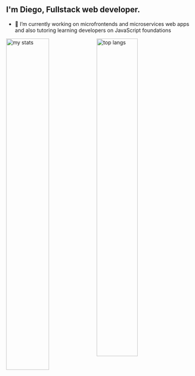 ## I'm Diego, Fullstack web developer.
- 🔭 I’m currently working on microfrontends and microservices web apps and also tutoring learning developers on JavaScript foundations

<img alt="my stats" align="left" width="48%" src="https://github-readme-stats.vercel.app/api?username=DiegoNG90&show_icons=true" />


<img alt="top langs" align="left" width="47%" src="https://github-readme-stats.vercel.app/api/top-langs/?username=DiegoNG90&layout=compact" />
